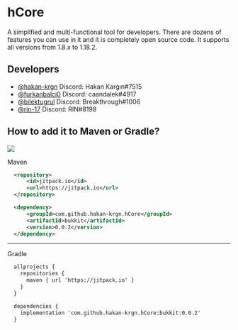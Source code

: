 
# hCore

A simplified and multi-functional tool for developers. There are dozens of features you can use in it and it is completely open source code.
It supports all versions from 1.8.x to 1.18.2.

## Developers

- [@hakan-krgn](https://github.com/hakan-krgn) Discord: Hakan Kargın#7515
- [@furkanbalci0](https://github.com/furkanbalci0) Discord: caandalek#4917
- [@bilektugrul](https://github.com/bilektugrul) Discord: Breakthrough#1006
- [@rin-17](https://github.com/rin-17) Discord: RIN#8198

  
## How to add it to Maven or Gradle?
[![](https://jitpack.io/v/hakan-krgn/hCore.svg)](https://jitpack.io/#hakan-krgn/hCore)

Maven
```xml
  <repository>
      <id>jitpack.io</id>
      <url>https://jitpack.io</url>
  </repository>

  <dependency>
      <groupId>com.github.hakan-krgn.hCore</groupId>
      <artifactId>bukkit</artifactId>
      <version>0.0.2</version>
  </dependency>
```
---

Gradle
```xml
  allprojects {
    repositories {
      maven { url 'https://jitpack.io' }
    }
  }

  dependencies {
    implementation 'com.github.hakan-krgn.hCore:bukkit:0.0.2'
  }
```
  
